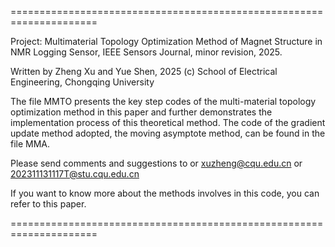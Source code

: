 
=====================================================================

Project: Multimaterial Topology Optimization Method of Magnet Structure in NMR Logging Sensor, IEEE Sensors Journal, minor revision, 2025.

Written by Zheng Xu and Yue Shen, 2025 (c) School of Electrical Engineering, Chongqing University

The file MMTO presents the key step codes of the multi-material topology optimization method in this paper and further demonstrates the implementation process of this theoretical method. 
The code of the gradient update method adopted, the moving asymptote method, can be found in the file MMA.

Please send comments and suggestions to or xuzheng@cqu.edu.cn or 202311131117T@stu.cqu.edu.cn

If you want to know more about the methods involves in this code, you can refer to this paper. 

=====================================================================
